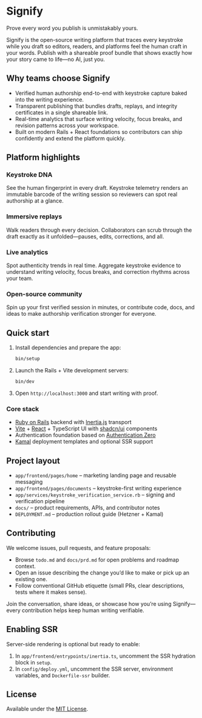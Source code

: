# Signify

Prove every word you publish is unmistakably yours.

Signify is the open-source writing platform that traces every keystroke while you draft so editors, readers, and platforms feel the human craft in your words. Publish with a shareable proof bundle that shows exactly how your story came to life—no AI, just you.

## Why teams choose Signify

- Verified human authorship end-to-end with keystroke capture baked into the writing experience.
- Transparent publishing that bundles drafts, replays, and integrity certificates in a single shareable link.
- Real-time analytics that surface writing velocity, focus breaks, and revision patterns across your workspace.
- Built on modern Rails + React foundations so contributors can ship confidently and extend the platform quickly.

## Platform highlights

### Keystroke DNA
See the human fingerprint in every draft. Keystroke telemetry renders an immutable barcode of the writing session so reviewers can spot real authorship at a glance.

### Immersive replays
Walk readers through every decision. Collaborators can scrub through the draft exactly as it unfolded—pauses, edits, corrections, and all.

### Live analytics
Spot authenticity trends in real time. Aggregate keystroke evidence to understand writing velocity, focus breaks, and correction rhythms across your team.

### Open-source community
Spin up your first verified session in minutes, or contribute code, docs, and ideas to make authorship verification stronger for everyone.

## Quick start

1. Install dependencies and prepare the app:
   ```bash
   bin/setup
   ```
2. Launch the Rails + Vite development servers:
   ```bash
   bin/dev
   ```
3. Open `http://localhost:3000` and start writing with proof.

### Core stack

- [Ruby on Rails](https://rubyonrails.org/) backend with [Inertia.js](https://inertiajs.com/) transport
- [Vite](https://vitejs.dev/) + [React](https://react.dev/) + TypeScript UI with [shadcn/ui](https://ui.shadcn.com/) components
- Authentication foundation based on [Authentication Zero](https://github.com/lazaronixon/authentication-zero)
- [Kamal](https://kamal-deploy.org/) deployment templates and optional SSR support

## Project layout

- `app/frontend/pages/home` – marketing landing page and reusable messaging
- `app/frontend/pages/documents` – keystroke-first writing experience
- `app/services/keystroke_verification_service.rb` – signing and verification pipeline
- `docs/` – product requirements, APIs, and contributor notes
- `DEPLOYMENT.md` – production rollout guide (Hetzner + Kamal)

## Contributing

We welcome issues, pull requests, and feature proposals:

- Browse `todo.md` and `docs/prd.md` for open problems and roadmap context.
- Open an issue describing the change you’d like to make or pick up an existing one.
- Follow conventional GitHub etiquette (small PRs, clear descriptions, tests where it makes sense).

Join the conversation, share ideas, or showcase how you’re using Signify—every contribution helps keep human writing verifiable.

## Enabling SSR

Server-side rendering is optional but ready to enable:

1. In `app/frontend/entrypoints/inertia.ts`, uncomment the SSR hydration block in `setup`.
2. In `config/deploy.yml`, uncomment the SSR server, environment variables, and `Dockerfile-ssr` builder.

## License

Available under the [MIT License](https://opensource.org/licenses/MIT).
